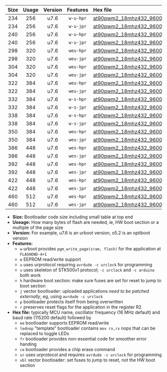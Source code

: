 |Size|Usage|Version|Features|Hex file|
|:-:|:-:|:-:|:-:|:--|
|234|256|u7.6|`w-u-hpr`|[at90pwm2_18mhz432_9600bps_ur.hex](https://raw.githubusercontent.com/stefanrueger/urboot/main//at90pwm2_18mhz432_9600bps_ur.hex)|
|234|256|u7.6|`w-u-jpr`|[at90pwm2_18mhz432_9600bps_ur_vbl.hex](https://raw.githubusercontent.com/stefanrueger/urboot/main//at90pwm2_18mhz432_9600bps_ur_vbl.hex)|
|240|256|u7.6|`w-u-hpr`|[at90pwm2_18mhz432_9600bps_lednop_ur.hex](https://raw.githubusercontent.com/stefanrueger/urboot/main//at90pwm2_18mhz432_9600bps_lednop_ur.hex)|
|240|256|u7.6|`w-u-jpr`|[at90pwm2_18mhz432_9600bps_lednop_ur_vbl.hex](https://raw.githubusercontent.com/stefanrueger/urboot/main//at90pwm2_18mhz432_9600bps_lednop_ur_vbl.hex)|
|298|320|u7.6|`weu-hpr`|[at90pwm2_18mhz432_9600bps_ee_ur.hex](https://raw.githubusercontent.com/stefanrueger/urboot/main//at90pwm2_18mhz432_9600bps_ee_ur.hex)|
|298|320|u7.6|`weu-jpr`|[at90pwm2_18mhz432_9600bps_ee_ur_vbl.hex](https://raw.githubusercontent.com/stefanrueger/urboot/main//at90pwm2_18mhz432_9600bps_ee_ur_vbl.hex)|
|304|320|u7.6|`weu-hpr`|[at90pwm2_18mhz432_9600bps_ee_lednop_ur.hex](https://raw.githubusercontent.com/stefanrueger/urboot/main//at90pwm2_18mhz432_9600bps_ee_lednop_ur.hex)|
|304|320|u7.6|`weu-jpr`|[at90pwm2_18mhz432_9600bps_ee_lednop_ur_vbl.hex](https://raw.githubusercontent.com/stefanrueger/urboot/main//at90pwm2_18mhz432_9600bps_ee_lednop_ur_vbl.hex)|
|322|384|u7.6|`weu-hpr`|[at90pwm2_18mhz432_9600bps_ee_lednop_fr_ur.hex](https://raw.githubusercontent.com/stefanrueger/urboot/main//at90pwm2_18mhz432_9600bps_ee_lednop_fr_ur.hex)|
|322|384|u7.6|`weu-jpr`|[at90pwm2_18mhz432_9600bps_ee_lednop_fr_ur_vbl.hex](https://raw.githubusercontent.com/stefanrueger/urboot/main//at90pwm2_18mhz432_9600bps_ee_lednop_fr_ur_vbl.hex)|
|332|384|u7.6|`w-s-hpr`|[at90pwm2_18mhz432_9600bps.hex](https://raw.githubusercontent.com/stefanrueger/urboot/main//at90pwm2_18mhz432_9600bps.hex)|
|332|384|u7.6|`w-s-jpr`|[at90pwm2_18mhz432_9600bps_vbl.hex](https://raw.githubusercontent.com/stefanrueger/urboot/main//at90pwm2_18mhz432_9600bps_vbl.hex)|
|338|384|u7.6|`w-s-hpr`|[at90pwm2_18mhz432_9600bps_lednop.hex](https://raw.githubusercontent.com/stefanrueger/urboot/main//at90pwm2_18mhz432_9600bps_lednop.hex)|
|338|384|u7.6|`w-s-jpr`|[at90pwm2_18mhz432_9600bps_lednop_vbl.hex](https://raw.githubusercontent.com/stefanrueger/urboot/main//at90pwm2_18mhz432_9600bps_lednop_vbl.hex)|
|350|384|u7.6|`weu-hpr`|[at90pwm2_18mhz432_9600bps_ee_lednop_fr_ce_ur.hex](https://raw.githubusercontent.com/stefanrueger/urboot/main//at90pwm2_18mhz432_9600bps_ee_lednop_fr_ce_ur.hex)|
|350|384|u7.6|`weu-jpr`|[at90pwm2_18mhz432_9600bps_ee_lednop_fr_ce_ur_vbl.hex](https://raw.githubusercontent.com/stefanrueger/urboot/main//at90pwm2_18mhz432_9600bps_ee_lednop_fr_ce_ur_vbl.hex)|
|386|448|u7.6|`wes-hpr`|[at90pwm2_18mhz432_9600bps_ee.hex](https://raw.githubusercontent.com/stefanrueger/urboot/main//at90pwm2_18mhz432_9600bps_ee.hex)|
|386|448|u7.6|`wes-jpr`|[at90pwm2_18mhz432_9600bps_ee_vbl.hex](https://raw.githubusercontent.com/stefanrueger/urboot/main//at90pwm2_18mhz432_9600bps_ee_vbl.hex)|
|392|448|u7.6|`wes-hpr`|[at90pwm2_18mhz432_9600bps_ee_lednop.hex](https://raw.githubusercontent.com/stefanrueger/urboot/main//at90pwm2_18mhz432_9600bps_ee_lednop.hex)|
|392|448|u7.6|`wes-jpr`|[at90pwm2_18mhz432_9600bps_ee_lednop_vbl.hex](https://raw.githubusercontent.com/stefanrueger/urboot/main//at90pwm2_18mhz432_9600bps_ee_lednop_vbl.hex)|
|422|448|u7.6|`wes-hpr`|[at90pwm2_18mhz432_9600bps_ee_lednop_fr.hex](https://raw.githubusercontent.com/stefanrueger/urboot/main//at90pwm2_18mhz432_9600bps_ee_lednop_fr.hex)|
|422|448|u7.6|`wes-jpr`|[at90pwm2_18mhz432_9600bps_ee_lednop_fr_vbl.hex](https://raw.githubusercontent.com/stefanrueger/urboot/main//at90pwm2_18mhz432_9600bps_ee_lednop_fr_vbl.hex)|
|460|512|u7.6|`wes-hpr`|[at90pwm2_18mhz432_9600bps_ee_lednop_fr_ce.hex](https://raw.githubusercontent.com/stefanrueger/urboot/main//at90pwm2_18mhz432_9600bps_ee_lednop_fr_ce.hex)|
|460|512|u7.6|`wes-jpr`|[at90pwm2_18mhz432_9600bps_ee_lednop_fr_ce_vbl.hex](https://raw.githubusercontent.com/stefanrueger/urboot/main//at90pwm2_18mhz432_9600bps_ee_lednop_fr_ce_vbl.hex)|

- **Size:** Bootloader code size including small table at top end
- **Useage:** How many bytes of flash are needed, ie, HW boot section or a multiple of the page size
- **Version:** For example, u7.6 is an urboot version, o5.2 is an optiboot version
- **Features:**
  + `w` urboot provides `pgm_write_page(sram, flash)` for the application at `FLASHEND-4+1`
  + `e` EEPROM read/write support
  + `u` uses urprotocol requiring `avrdude -c urclock` for programming
  + `s` uses skeleton of STK500v1 protocol; `-c urclock` and `-c arduino` both work
  + `h` hardware boot section: make sure fuses are set for reset to jump to boot section
  + `j` vector bootloader: uploaded applications *need to be patched externally*, eg, using `avrdude -c urclock`
  + `p` bootloader protects itself from being overwritten
  + `r` preserves reset flags for the application in the register R2
- **Hex file:** typically MCU name, oscillator frequency (16 MHz default) and baud rate (115200 default) followed by
  + `ee` bootloader supports EEPROM read/write
  + `lednop` "template" bootloader contains `mov rx,rx` nops that can be replaced to toggle LEDs
  + `fr` bootloader provides non-essential code for smoother error handing
  + `ce` bootloader provides a chip erase command
  + `ur` uses urprotocol and requires `avrdude -c urclock` for programming
  + `vbl` vector bootloader: set fuses to jump to reset, not the HW boot section
